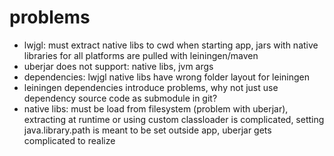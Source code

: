 # problems
- lwjgl: must extract native libs to cwd when starting app, jars with native libraries for all platforms are pulled with leiningen/maven
- uberjar does not support: native libs, jvm args
- dependencies: lwjgl native libs have wrong folder layout for leiningen
- leiningen dependencies introduce problems, why not just use dependency source code as submodule in git?
- native libs: must be load from filesystem (problem with uberjar), extracting at runtime or using custom classloader is complicated, setting java.library.path is meant to be set outside app, uberjar gets complicated to realize
